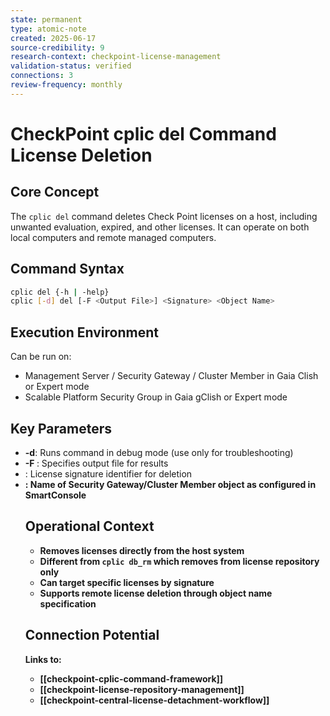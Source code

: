 ```yaml
---
state: permanent
type: atomic-note
created: 2025-06-17
source-credibility: 9
research-context: checkpoint-license-management
validation-status: verified
connections: 3
review-frequency: monthly
---
```


# CheckPoint cplic del Command License Deletion

## Core Concept

The `cplic del` command deletes Check Point licenses on a host, including unwanted evaluation, expired, and other licenses. It can operate on both local computers and remote managed computers.

## Command Syntax

```bash
cplic del {-h | -help}
cplic [-d] del [-F <Output File>] <Signature> <Object Name>
```

## Execution Environment

Can be run on:
- Management Server / Security Gateway / Cluster Member in Gaia Clish or Expert mode
- Scalable Platform Security Group in Gaia gClish or Expert mode

## Key Parameters

- **-d**: Runs command in debug mode (use only for troubleshooting)
- **-F <Output File>**: Specifies output file for results
- **<Signature>**: License signature identifier for deletion
- **<Object Name>**: Name of Security Gateway/Cluster Member object as configured in SmartConsole

## Operational Context

- Removes licenses directly from the host system
- Different from `cplic db_rm` which removes from license repository only
- Can target specific licenses by signature
- Supports remote license deletion through object name specification

## Connection Potential

Links to:
- [[checkpoint-cplic-command-framework]]
- [[checkpoint-license-repository-management]]
- [[checkpoint-central-license-detachment-workflow]]